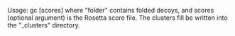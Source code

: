Usage:
gc <folder> [scores]
where "folder" contains folded decoys, and scores (optional argument) is the Rosetta score file.
The clusters fill be written into the "<folder>_clusters" directory.
